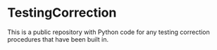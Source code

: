 # TestingCorrection
This is a public repository with Python code for any testing correction procedures that have been built in.
